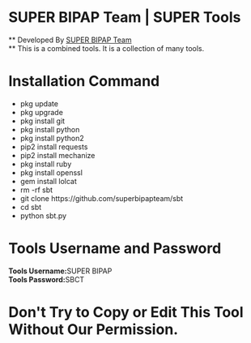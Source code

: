 # SUPER BIPAP Team | SUPER Tools
** Developed By <a href="https://web.facebook.com/groups/superbipapcyberteam" target="_blank">SUPER BIPAP Team</a><br>
** This is a combined tools. It is a collection of many tools.

# Installation Command 
<ul>
  <li>pkg update</li>
  <li>pkg upgrade</li>
  <li>pkg install git</li>
  <li>pkg install python</li>
  <li>pkg install python2</li>
  <li>pip2 install requests</li>
  <li>pip2 install mechanize</li>
  <li>pkg install ruby</li>
  <li>pkg install openssl</li>
  <li>gem install lolcat</li>
  <li>rm -rf sbt</li>
  <li>git clone https://github.com/superbipapteam/sbt</li>
  <li>cd sbt</li>
  <li>python sbt.py</li>
</ul>

# Tools Username and Password
<b>Tools Username:</b>SUPER BIPAP<br>
<b>Tools Password:</b>SBCT

# Don't Try to Copy or Edit This Tool Without Our Permission.
